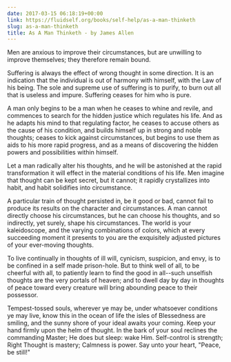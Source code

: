 ```yaml
---
date: 2017-03-15 06:18:19+00:00
link: https://fluidself.org/books/self-help/as-a-man-thinketh
slug: as-a-man-thinketh
title: As A Man Thinketh - by James Allen
---
```


Men are anxious to improve their circumstances, but are unwilling to improve themselves; they therefore remain bound.

Suffering is always the effect of wrong thought in some direction. It is an indication that the individual is out of harmony with himself, with the Law of his being. The sole and supreme use of suffering is to purify, to burn out all that is useless and impure. Suffering ceases for him who is pure.

A man only begins to be a man when he ceases to whine and revile, and commences to search for the hidden justice which regulates his life. And as he adapts his mind to that regulating factor, he ceases to accuse others as the cause of his condition, and builds himself up in strong and noble thoughts; ceases to kick against circumstances, but begins to use them as aids to his more rapid progress, and as a means of discovering the hidden powers and possibilities within himself.

Let a man radically alter his thoughts, and he will be astonished at the rapid transformation it will effect in the material conditions of his life. Men imagine that thought can be kept secret, but it cannot; it rapidly crystallizes into habit, and habit solidifies into circumstance.

A particular train of thought persisted in, be it good or bad, cannot fail to produce its results on the character and circumstances. A man cannot directly choose his circumstances, but he can choose his thoughts, and so indirectly, yet surely, shape his circumstances. The world is your kaleidoscope, and the varying combinations of colors, which at every succeeding moment it presents to you are the exquisitely adjusted pictures of your ever-moving thoughts.

To live continually in thoughts of ill will, cynicism, suspicion, and envy, is to be confined in a self made prison-hole. But to think well of all, to be cheerful with all, to patiently learn to find the good in all--such unselfish thoughts are the very portals of heaven; and to dwell day by day in thoughts of peace toward every creature will bring abounding peace to their possessor.

Tempest-tossed souls, wherever ye may be, under whatsoever conditions ye may live, know this in the ocean of life the isles of Blessedness are smiling, and the sunny shore of your ideal awaits your coming. Keep your hand firmly upon the helm of thought. In the bark of your soul reclines the commanding Master; He does but sleep: wake Him. Self-control is strength; Right Thought is mastery; Calmness is power. Say unto your heart, "Peace, be still!"
